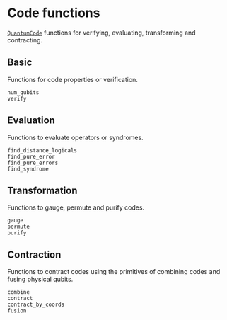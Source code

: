 # Code functions

[`QuantumCode`](@ref) functions for verifying, evaluating, transforming and contracting.

## Basic

Functions for code properties or verification.

```@docs
num_qubits
verify
```

## Evaluation

Functions to evaluate operators or syndromes.

```@docs
find_distance_logicals
find_pure_error
find_pure_errors
find_syndrome
```

## Transformation

Functions to gauge, permute and purify codes.

```@docs
gauge
permute
purify
```

## Contraction

Functions to contract codes using the primitives of combining codes and fusing physical
qubits.

```@docs
combine
contract
contract_by_coords
fusion
```
